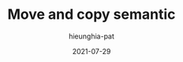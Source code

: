 ---
title: "Move and copy semantic"
date: 2021-07-29
description: Move and copy semantic - new concepts from C++11
author: hieunghia-pat
draft: false
toc: true
image: "images/cpp/header.jpg"
tags: ["C++"]
categories: [C++]
---